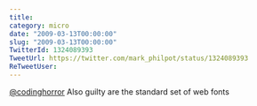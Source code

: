 ```yaml
---
title: 
category: micro
date: "2009-03-13T00:00:00"
slug: "2009-03-13T00:00:00"
TwitterId: 1324089393
TweetUrl: https://twitter.com/mark_philpot/status/1324089393
ReTweetUser: 
---
```


[@codinghorror](https://twitter.com/codinghorror) Also guilty are the standard set of web fonts